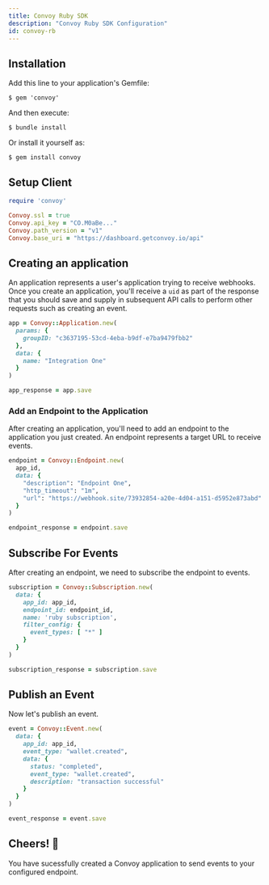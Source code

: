 ```yaml
---
title: Convoy Ruby SDK
description: "Convoy Ruby SDK Configuration"
id: convoy-rb
---
```


## Installation

Add this line to your application's Gemfile:

```console[terminal]
$ gem 'convoy'
```

And then execute:

```console[terminal]
$ bundle install
```

Or install it yourself as:

```console[terminal]
$ gem install convoy
```

## Setup Client

```ruby
require 'convoy'

Convoy.ssl = true
Convoy.api_key = "CO.M0aBe..."
Convoy.path_version = "v1"
Convoy.base_uri = "https://dashboard.getconvoy.io/api"

```

## Creating an application
An application represents a user's application trying to receive webhooks. Once you create an application, you'll receive a `uid` as part of the response that you should save and supply in subsequent API calls to perform other requests such as creating an event.

```ruby
app = Convoy::Application.new(
  params: {
    groupID: "c3637195-53cd-4eba-b9df-e7ba9479fbb2"
  },
  data: {
    name: "Integration One"
  }
)

app_response = app.save
```

### Add an Endpoint to the Application
After creating an application, you'll need to add an endpoint to the application you just created. An endpoint represents a target URL to receive events.

```ruby
endpoint = Convoy::Endpoint.new(
  app_id,
  data: {
    "description": "Endpoint One",
    "http_timeout": "1m",
    "url": "https://webhook.site/73932854-a20e-4d04-a151-d5952e873abd"
  }
)

endpoint_response = endpoint.save
```

## Subscribe For Events
After creating an endpoint, we need to subscribe the endpoint to events. 

```ruby
subscription = Convoy::Subscription.new(
  data: {
    app_id: app_id,
    endpoint_id: endpoint_id,
    name: 'ruby subscription',
    filter_config: {
      event_types: [ "*" ]
    }
  }
)

subscription_response = subscription.save
```

## Publish an Event
Now let's publish an event.

```ruby
event = Convoy::Event.new(
  data: {
    app_id: app_id,
    event_type: "wallet.created",
    data: {
      status: "completed",
      event_type: "wallet.created",
      description: "transaction successful"
    }
  }
)

event_response = event.save
```

## Cheers! 🎉

You have sucessfully created a Convoy application to send events to your configured endpoint.

